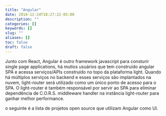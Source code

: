 ```yaml
---
title: "Angular"
date: 2018-12-24T18:27:22-05:00
description: ""
categories: []
keywords: []
slug: ""
aliases: []
toc: false
draft: false
---
```


Junto com React, Angular é outro framework javascript para consturir single page applications, há mutios usuários que tem construído angular SPA e acessa serviços/APIs construído no topo da plataforma light. Quando há múltiplos serviços no backend e esses serviços são implantados na nuvem,
light-router será utilizado como um único ponto de acesso para o SPA. O light-router é também responsável por servir ao SPA para eliminar dependência de C.O.R.S. middleware handler na instância light-router para ganhar melhor performance.

o seguinte é a lista de projetos open source que utilizam Angular como UI.

